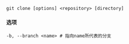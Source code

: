 ```
git clone [options] <repository> [directory]
```

#### 选项

```
-b, --branch <name>	# 指向name所代表的分支
```

